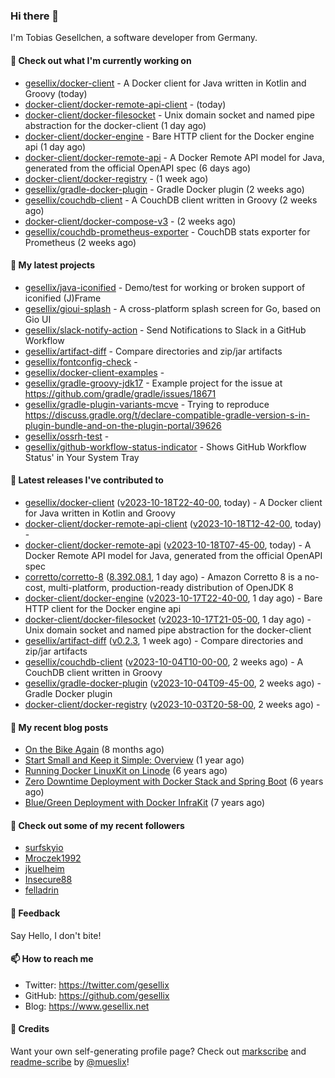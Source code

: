 ### Hi there 👋

I'm Tobias Gesellchen, a software developer from Germany.

#### 👷 Check out what I'm currently working on

- [gesellix/docker-client](https://github.com/gesellix/docker-client) - A Docker client for Java written in Kotlin and Groovy (today)
- [docker-client/docker-remote-api-client](https://github.com/docker-client/docker-remote-api-client) -  (today)
- [docker-client/docker-filesocket](https://github.com/docker-client/docker-filesocket) - Unix domain socket and named pipe abstraction for the docker-client (1 day ago)
- [docker-client/docker-engine](https://github.com/docker-client/docker-engine) - Bare HTTP client for the Docker engine api (1 day ago)
- [docker-client/docker-remote-api](https://github.com/docker-client/docker-remote-api) - A Docker Remote API model for Java, generated from the official OpenAPI spec (6 days ago)
- [docker-client/docker-registry](https://github.com/docker-client/docker-registry) -  (1 week ago)
- [gesellix/gradle-docker-plugin](https://github.com/gesellix/gradle-docker-plugin) - Gradle Docker plugin (2 weeks ago)
- [gesellix/couchdb-client](https://github.com/gesellix/couchdb-client) - A CouchDB client written in Groovy (2 weeks ago)
- [docker-client/docker-compose-v3](https://github.com/docker-client/docker-compose-v3) -  (2 weeks ago)
- [gesellix/couchdb-prometheus-exporter](https://github.com/gesellix/couchdb-prometheus-exporter) - CouchDB stats exporter for Prometheus (2 weeks ago)

#### 🌱 My latest projects

- [gesellix/java-iconified](https://github.com/gesellix/java-iconified) - Demo/test for working or broken support of iconified (J)Frame
- [gesellix/gioui-splash](https://github.com/gesellix/gioui-splash) - A cross-platform splash screen for Go, based on Gio UI
- [gesellix/slack-notify-action](https://github.com/gesellix/slack-notify-action) - Send Notifications to Slack in a GitHub Workflow
- [gesellix/artifact-diff](https://github.com/gesellix/artifact-diff) - Compare directories and zip/jar artifacts
- [gesellix/fontconfig-check](https://github.com/gesellix/fontconfig-check) - 
- [gesellix/docker-client-examples](https://github.com/gesellix/docker-client-examples) - 
- [gesellix/gradle-groovy-jdk17](https://github.com/gesellix/gradle-groovy-jdk17) - Example project for the issue at https://github.com/gradle/gradle/issues/18671
- [gesellix/gradle-plugin-variants-mcve](https://github.com/gesellix/gradle-plugin-variants-mcve) - Trying to reproduce https://discuss.gradle.org/t/declare-compatible-gradle-version-s-in-plugin-bundle-and-on-the-plugin-portal/39626
- [gesellix/ossrh-test](https://github.com/gesellix/ossrh-test) - 
- [gesellix/github-workflow-status-indicator](https://github.com/gesellix/github-workflow-status-indicator) - Shows GitHub Workflow Status&#39; in Your System Tray

#### 🔭 Latest releases I've contributed to

- [gesellix/docker-client](https://github.com/gesellix/docker-client) ([v2023-10-18T22-40-00](https://github.com/gesellix/docker-client/releases/tag/v2023-10-18T22-40-00), today) - A Docker client for Java written in Kotlin and Groovy
- [docker-client/docker-remote-api-client](https://github.com/docker-client/docker-remote-api-client) ([v2023-10-18T12-42-00](https://github.com/docker-client/docker-remote-api-client/releases/tag/v2023-10-18T12-42-00), today) - 
- [docker-client/docker-remote-api](https://github.com/docker-client/docker-remote-api) ([v2023-10-18T07-45-00](https://github.com/docker-client/docker-remote-api/releases/tag/v2023-10-18T07-45-00), today) - A Docker Remote API model for Java, generated from the official OpenAPI spec
- [corretto/corretto-8](https://github.com/corretto/corretto-8) ([8.392.08.1](https://github.com/corretto/corretto-8/releases/tag/8.392.08.1), 1 day ago) - Amazon Corretto 8 is a no-cost, multi-platform, production-ready distribution of OpenJDK 8
- [docker-client/docker-engine](https://github.com/docker-client/docker-engine) ([v2023-10-17T22-40-00](https://github.com/docker-client/docker-engine/releases/tag/v2023-10-17T22-40-00), 1 day ago) - Bare HTTP client for the Docker engine api
- [docker-client/docker-filesocket](https://github.com/docker-client/docker-filesocket) ([v2023-10-17T21-05-00](https://github.com/docker-client/docker-filesocket/releases/tag/v2023-10-17T21-05-00), 1 day ago) - Unix domain socket and named pipe abstraction for the docker-client
- [gesellix/artifact-diff](https://github.com/gesellix/artifact-diff) ([v0.2.3](https://github.com/gesellix/artifact-diff/releases/tag/v0.2.3), 1 week ago) - Compare directories and zip/jar artifacts
- [gesellix/couchdb-client](https://github.com/gesellix/couchdb-client) ([v2023-10-04T10-00-00](https://github.com/gesellix/couchdb-client/releases/tag/v2023-10-04T10-00-00), 2 weeks ago) - A CouchDB client written in Groovy
- [gesellix/gradle-docker-plugin](https://github.com/gesellix/gradle-docker-plugin) ([v2023-10-04T09-45-00](https://github.com/gesellix/gradle-docker-plugin/releases/tag/v2023-10-04T09-45-00), 2 weeks ago) - Gradle Docker plugin
- [docker-client/docker-registry](https://github.com/docker-client/docker-registry) ([v2023-10-03T20-58-00](https://github.com/docker-client/docker-registry/releases/tag/v2023-10-03T20-58-00), 2 weeks ago) - 

#### 📜 My recent blog posts

- [On the Bike Again](https://www.gesellix.net/post/on-the-bike-again/) (8 months ago)
- [Start Small and Keep it Simple: Overview](https://www.gesellix.net/post/start-small-keep-it-simple-overview/) (1 year ago)
- [Running Docker LinuxKit on Linode](https://www.gesellix.net/post/running-docker-linuxkit-on-linode/) (6 years ago)
- [Zero Downtime Deployment with Docker Stack and Spring Boot](https://www.gesellix.net/post/zero-downtime-deployment-with-docker-stack-and-spring-boot/) (6 years ago)
- [Blue/Green Deployment with Docker InfraKit](https://www.gesellix.net/post/blue-green-deployment-with-docker-infrakit/) (7 years ago)



#### 👯 Check out some of my recent followers

- [surfskyio](https://github.com/surfskyio)
- [Mroczek1992](https://github.com/Mroczek1992)
- [jkuelheim](https://github.com/jkuelheim)
- [Insecure88](https://github.com/Insecure88)
- [felladrin](https://github.com/felladrin)

#### 💬 Feedback

Say Hello, I don't bite!

#### 📫 How to reach me

- Twitter: https://twitter.com/gesellix
- GitHub: https://github.com/gesellix
- Blog: https://www.gesellix.net

#### 🙇 Credits

Want your own self-generating profile page? Check out [markscribe](https://github.com/muesli/markscribe)
and [readme-scribe](https://github.com/muesli/readme-scribe) by [@mueslix](https://twitter.com/mueslix)!

